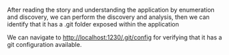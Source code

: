
After reading the story and understanding the application by enumeration and discovery, we can perform the discovery and analysis, then we can identify that it has a .git folder exposed within the application

We can navigate to [http://localhost:1230/.git/config]({{TRAFFIC_HOST1_1230}}/.git/config) for verifying that it has a git configuration available.
